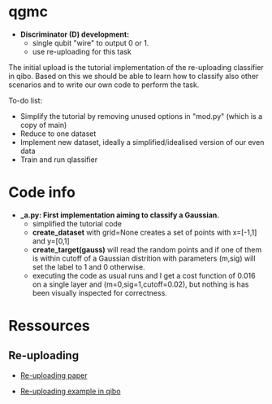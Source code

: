 # qgmc 

- **Discriminator (D) development:** 
  - single qubit "wire" to output 0 or 1. 
  - use re-uploading for this task

The initial upload is the tutorial implementation of the re-uploading classifier in qibo. Based on this we should be able to learn how to classify also other scenarios and to write our own code to perform the task.

To-do list:
- Simplify the tutorial by removing unused options in "mod.py" (which is a copy of main)
- Reduce to one dataset
- Implement new dataset, ideally a simplified/idealised version of our even data
- Train and run qlassifier

# Code info

- **_a.py: First implementation aiming to classify a Gaussian.**
  - simplified the tutorial code
  - **create_dataset** with grid=None creates a set of points with x=[-1,1] and y=[0,1]
  - **create_target(gauss)** will read the random points and if one of them is within cutoff of a Gaussian distrition with parameters (m,sig) will set the label to 1 and 0 otherwise.
  - executing the code as usual runs and I get a cost function of 0.016 on a single layer and (m=0,sig=1,cutoff=0.02), but nothing is has been visually inspected for correctness.  

# Ressources

## Re-uploading

- [Re-uploading paper](https://arxiv.org/abs/1907.02085)

- [Re-uploading example in qibo](https://qibo.readthedocs.io/en/stable/tutorials/reuploading_classifier/README.html)

